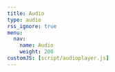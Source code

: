 ```yaml
---
title: Audio
type: audio
rss_ignore: true
menu:
  nav:
    name: Audio
    weight: 200
customJS: [script/audioplayer.js]
---
```

